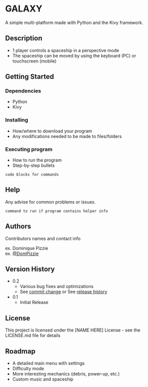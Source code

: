 # GALAXY

A simple multi-platform made with Python and the Kivy framework.

## Description

- 1 player controls a spaceship in a perspective mode
- The spaceship can be moved by using the keyboard (PC) or touchscreen (mobile)

## Getting Started

### Dependencies

* Python
* Kivy

### Installing

* How/where to download your program
* Any modifications needed to be made to files/folders

### Executing program

* How to run the program
* Step-by-step bullets
```
code blocks for commands
```

## Help

Any advise for common problems or issues.
```
command to run if program contains helper info
```

## Authors

Contributors names and contact info

ex. Dominique Pizzie  
ex. [@DomPizzie](https://twitter.com/dompizzie)

## Version History

* 0.2
    * Various bug fixes and optimizations
    * See [commit change]() or See [release history]()
* 0.1
    * Initial Release

## License

This project is licensed under the [NAME HERE] License - see the LICENSE.md file for details

## Roadmap
- A detailed main menu with settings
- Difficulty mode
- More interesting mechanics (debris, power-up, etc.)
- Custom music and spaceship
